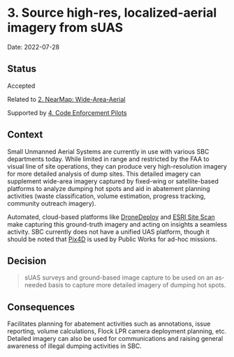 # 3. Source high-res, localized-aerial imagery from sUAS

Date: 2022-07-28

## Status

Accepted

Related to [2. NearMap: Wide-Area-Aerial](0002-source-wide-area-aerial-imagery-from-nearmap.md)

Supported by [4. Code Enforcement Pilots](0004-develop-code-enforcement-uas-capabilities.md)

## Context

Small Unmanned Aerial Systems are currently in use with various SBC departments today. While limited in range and restricted by the FAA to visual line of site operations, they can produce very high-resolution imagery for more detailed analysis of dump sites. This detailed imagery can supplement wide-area imagery captured by fixed-wing or satellite-based platforms to analyze dumping hot spots and aid in abatement planning activities (waste classification, volume estimation, progress tracking, community outreach imagery). 

Automated, cloud-based platforms like [DroneDeploy](https://www.dronedeploy.com/) and [ESRI Site Scan](https://www.esri.com/en-us/arcgis/products/site-scan-for-arcgis/overview) make capturing this ground-truth imagery and acting on insights a seamless activity. SBC currently does not have a unified UAS platform, though it should be noted that [Pix4D](https://www.pix4d.com/) is used by Public Works for ad-hoc missions.

## Decision

>sUAS surveys and ground-based image capture to be used on an as-needed basis to capture more detailed imagery of dumping hot spots.

## Consequences

Facilitates planning for abatement activities such as annotations, issue reporting, volume calculations, Flock LPR camera deployment planning, etc. Detailed imagery can also be used for communications and raising general awareness of illegal dumping activities in SBC.
